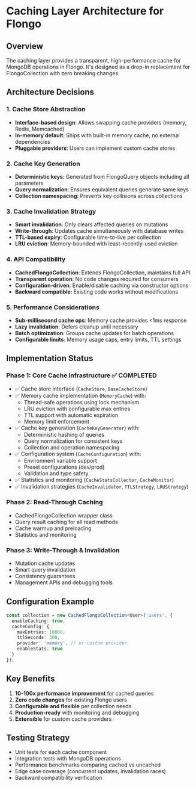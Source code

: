 # Caching Layer Architecture for Flongo

## Overview
The caching layer provides a transparent, high-performance cache for MongoDB operations in Flongo. It's designed as a drop-in replacement for FlongoCollection with zero breaking changes.

## Architecture Decisions

### 1. Cache Store Abstraction
- **Interface-based design**: Allows swapping cache providers (memory, Redis, Memcached)
- **In-memory default**: Ships with built-in memory cache, no external dependencies
- **Pluggable providers**: Users can implement custom cache stores

### 2. Cache Key Generation
- **Deterministic keys**: Generated from FlongoQuery objects including all parameters
- **Query normalization**: Ensures equivalent queries generate same keys
- **Collection namespacing**: Prevents key collisions across collections

### 3. Cache Invalidation Strategy
- **Smart invalidation**: Only clears affected queries on mutations
- **Write-through**: Updates cache simultaneously with database writes
- **TTL-based expiry**: Configurable time-to-live per collection
- **LRU eviction**: Memory-bounded with least-recently-used eviction

### 4. API Compatibility
- **CachedFlongoCollection**: Extends FlongoCollection, maintains full API
- **Transparent operation**: No code changes required for consumers
- **Configuration-driven**: Enable/disable caching via constructor options
- **Backward compatible**: Existing code works without modifications

### 5. Performance Considerations
- **Sub-millisecond cache ops**: Memory cache provides <1ms response
- **Lazy invalidation**: Defers cleanup until necessary
- **Batch optimization**: Groups cache updates for batch operations
- **Configurable limits**: Memory usage caps, entry limits, TTL settings

## Implementation Status

### Phase 1: Core Cache Infrastructure ✅ COMPLETED
- ✅ Cache store interface (`CacheStore`, `BaseCacheStore`)
- ✅ Memory cache implementation (`MemoryCache`) with:
  - Thread-safe operations using lock mechanism
  - LRU eviction with configurable max entries
  - TTL support with automatic expiration
  - Memory limit enforcement
- ✅ Cache key generation (`CacheKeyGenerator`) with:
  - Deterministic hashing of queries
  - Query normalization for consistent keys
  - Collection and operation namespacing
- ✅ Configuration system (`CacheConfiguration`) with:
  - Environment variable support
  - Preset configurations (dev/prod)
  - Validation and type safety
- ✅ Statistics and monitoring (`CacheStatsCollector`, `CacheMonitor`)
- ✅ Invalidation strategies (`CacheInvalidator`, `TTLStrategy`, `LRUStrategy`)


### Phase 2: Read-Through Caching
- CachedFlongoCollection wrapper class
- Query result caching for all read methods
- Cache warmup and preloading
- Statistics and monitoring

### Phase 3: Write-Through & Invalidation
- Mutation cache updates
- Smart query invalidation
- Consistency guarantees
- Management APIs and debugging tools

## Configuration Example
```typescript
const collection = new CachedFlongoCollection<User>('users', {
  enableCaching: true,
  cacheConfig: {
    maxEntries: 10000,
    ttlSeconds: 300,
    provider: 'memory', // or custom provider
    enableStats: true
  }
});
```

## Key Benefits
1. **10-100x performance improvement** for cached queries
2. **Zero code changes** for existing Flongo users
3. **Configurable and flexible** per collection needs
4. **Production-ready** with monitoring and debugging
5. **Extensible** for custom cache providers

## Testing Strategy
- Unit tests for each cache component
- Integration tests with MongoDB operations
- Performance benchmarks comparing cached vs uncached
- Edge case coverage (concurrent updates, invalidation races)
- Backward compatibility verification